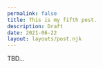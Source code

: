 ```yaml
---
permalink: false
title: This is my fifth post.
description: Draft
date: 2021-06-22
layout: layouts/post.njk
---
```


TBD...
